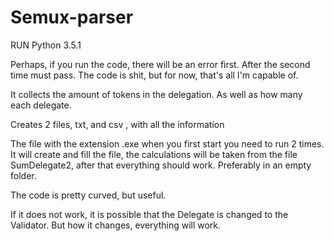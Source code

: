 # Semux-parser
RUN Python 3.5.1

Perhaps, if you run the code, there will be an error first. After the second time must pass. The code is shit, but for now, that's all I'm capable of.


It collects the amount of tokens in the delegation. As well as how many each delegate.

Creates 2 files, txt, and csv , with all the information

The file with the extension .exe when you first start you need to run 2 times. It will create and fill the file, the calculations will be taken from the file SumDelegate2, after that everything should work. Preferably in an empty folder.

The code is pretty curved, but useful.


If it does not work, it is possible that the Delegate is changed to the Validator.
But how it changes, everything will work.
